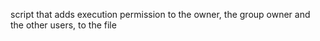 script that adds execution permission to the owner, the group owner and the other users, to the file
